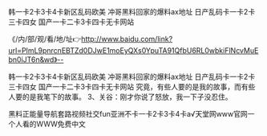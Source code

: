 韩一卡2卡3卡4卡新区乱码欧美
冲哥黑料回家的爆料ax地址
日产乱码卡一卡2卡三卡四女
国产一卡二卡3卡四卡无卡网站


《/内/部/观/看/地/址👉http://www.baidu.com/link?url=PImL9pnrcnEBTZd0DJwE1moEyQXs0YpuTA91QfbU6RL0wbkiFlNcvMuEbn0iJT6n&wd》--

韩一卡2卡3卡4卡新区乱码欧美
冲哥黑料回家的爆料ax地址
日产乱码卡一卡2卡三卡四女
国产一卡二卡3卡四卡无卡网站
究竟，有些人要的是我的故事，而有些人要的是我笔下的故事。
3、关谷：刚才你说了怒放，我一下子没忍住。





黑料正能量导航套路视频社交fun亚洲不卡一卡2卡3卡4卡а√天堂网www官网一个人看的WWW免费中文
